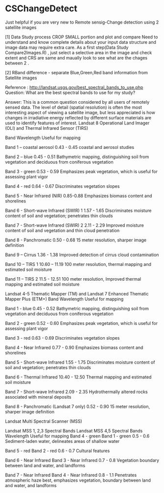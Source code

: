 # CSChangeDetect

Just helpful if you are very new to Remote sensig-Change detection using 2 satellite images

[1] Data Study process CROP SMALL portion and plot and compare
  Need to understand and know complete details about your input data structure and image data may require extra care.
  As a first step(Data Study Compare2Images.R) , just select a selective area in the image and check extent and CRS are same and
  maually look to see what are the chages between 2 .
  
  [2] 
RBand difference - separate Blue,Green,Red band information from Satellite images

Reference : http://landsat.usgs.gov/best_spectral_bands_to_use.php
Question: 
What are the best spectral bands to use for my study?

Answer:
This is a common question considered by all users of remotely sensed data. The level of detail (spatial resolution) is often the most interesting aspect of viewing a satellite image, but less appreciated is how changes in irradiative energy reflected by different surface materials are used to identify features of interest.
Landsat 8 Operational Land Imager (OLI) and Thermal Infrared Sensor (TIRS)

Band	  Wavelength	Useful for mapping

Band 1 – coastal aerosol	0.43 - 0.45	coastal and aerosol studies

Band 2 – blue	            0.45 - 0.51	Bathymetric mapping, distinguishing soil from vegetation and deciduous from coniferous vegetation

Band 3 -                  green	0.53 - 0.59	Emphasizes peak vegetation, which is useful for assessing plant vigor

Band 4 - red	0.64 - 0.67	Discriminates vegetation slopes

Band 5 - Near Infrared (NIR)	0.85-0.88	Emphasizes biomass content and shorelines

Band 6 - Short-wave Infrared (SWIR) 1	1.57 - 1.65	Discriminates moisture content of soil and vegetation; penetrates thin clouds

Band 7 - Short-wave Infrared (SWIR) 2	2.11 - 2.29	Improved moisture content of soil and vegetation and  thin cloud penetration

Band 8 - Panchromatic	0.50 - 0.68	15 meter resolution, sharper image definition

Band 9 – Cirrus	1.36 - 1.38	Improved detection of cirrus cloud contamination

Band 10 – TIRS 1	10.60 – 11.19	100 meter resolution, thermal mapping and estimated soil moisture

Band 11 – TIRS 2	11.5 - 12.51	100 meter resolution, Improved thermal mapping and estimated soil moisture

Landsat 4-5 Thematic Mapper (TM) and Landsat 7 Enhanced Thematic Mapper Plus (ETM+)
Band	Wavelength	Useful for mapping

Band 1 - blue	0.45 - 0.52	Bathymetric mapping, distinguishing soil from vegetation and deciduous from coniferous vegetation

Band 2 - green	0.52 - 0.60	Emphasizes peak vegetation, which is useful for assessing plant vigor

Band 3 - red	0.63 - 0.69	Discriminates vegetation slopes

Band 4 - Near Infrared	0.77 - 0.90	Emphasizes biomass content and shorelines

Band 5 - Short-wave Infrared	1.55 - 1.75	Discriminates moisture content of soil and vegetation; penetrates thin clouds

Band 6 - Thermal Infrared	10.40 - 12.50	Thermal mapping and estimated soil moisture

Band 7 - Short-wave Infrared	2.09 - 2.35	Hydrothermally altered rocks associated with mineral deposits

Band 8 - Panchromatic (Landsat 7 only)	0.52 - 0.90	15 meter resolution, sharper image definition

Landsat Multi Spectral Scanner (MSS)

Landsat MSS 1, 2,3  Spectral Bands	Landsat MSS 4,5 Spectral Bands	Wavelength	Useful for mapping
Band 4 - green	Band 1 - green	0.5 - 0.6	Sediment-laden water, delineates areas of shallow water

Band 5 - red	Band 2 - red	0.6 - 0.7	Cultural features

Band 6 - Near Infrared	Band 3 - Near Infrared	0.7 - 0.8	Vegetation boundary between land and water, and landforms

Band 7 - Near Infrared	Band 4 - Near Infrared	0.8 - 1.1	Penetrates atmospheric haze best, emphasizes vegetation, boundary between land and water, and landforms
